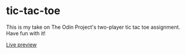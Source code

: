 # tic-tac-toe

This is my take on The Odin Project's two-player tic tac toe assignment. Have fun with it!

[Live preview](https://ondrasvec.github.io/tic-tac-toe)
